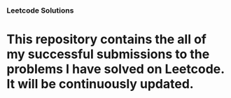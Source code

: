 ### Leetcode Solutions

# This repository contains the all of my successful submissions to the problems I have solved on Leetcode. It will be continuously updated.
